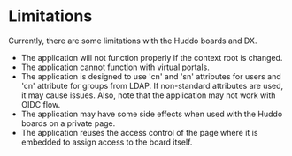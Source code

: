 # Limitations
Currently, there are some limitations with the Huddo boards and DX.

- The application will not function properly if the context root is changed. 
- The application cannot function with virtual portals. 
- The application is designed to use 'cn' and 'sn' attributes for users and 'cn' attribute for groups from LDAP. If non-standard attributes are used, it may cause issues. Also, note that the application may not work with OIDC flow. 
- The application may have some side effects when used with the Huddo boards on a private page. 
- The application reuses the access control of the page where it is embedded to assign access to the board itself.